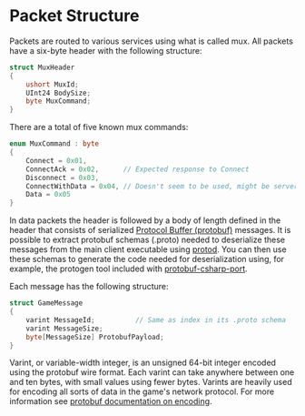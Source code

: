 # Packet Structure

Packets are routed to various services using what is called mux. All packets have a six-byte header with the following structure:

```csharp
struct MuxHeader
{
    ushort MuxId;
    UInt24 BodySize;
    byte MuxCommand;
}
```

There are a total of five known mux commands:

```csharp
enum MuxCommand : byte
{
    Connect = 0x01,
    ConnectAck = 0x02,      // Expected response to Connect
    Disconnect = 0x03,
    ConnectWithData = 0x04, // Doesn't seem to be used, might be server <-> server only
    Data = 0x05
}
```

In data packets the header is followed by a body of length defined in the header that consists of serialized [Protocol Buffer (protobuf)](https://protobuf.dev/) messages. It is possible to extract protobuf schemas (.proto) needed to deserialize these messages from the main client executable using [protod](https://github.com/dennwc/protod). You can then use these schemas to generate the code needed for deserialization using, for example, the protogen tool included with [protobuf-csharp-port](https://github.com/jskeet/protobuf-csharp-port).

Each message has the following structure:

```csharp
struct GameMessage
{
    varint MessageId;          // Same as index in its .proto schema
    varint MessageSize;
    byte[MessageSize] ProtobufPayload;
}
```

Varint, or variable-width integer, is an unsigned 64-bit integer encoded using the protobuf wire format. Each varint can take anywhere between one and ten bytes, with small values using fewer bytes. Varints are heavily used for encoding all sorts of data in the game's network protocol. For more information see [protobuf documentation on encoding](https://protobuf.dev/programming-guides/encoding/).
